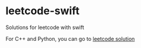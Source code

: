 # leetcode-swift
Solutions for leetcode with swift

For C++ and Python, you can go to [leetcode solution](https://github.com/ChenYangyao/project-leetcode-solution)
